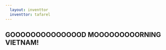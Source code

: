 ```yaml
---
  layout: inventtor
  inventtor: tafarel
---
```


  GOOOOOOOOOOOOOOD MOOOOOOOOORNING VIETNAM!
  ---
